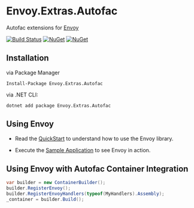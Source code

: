 # Envoy.Extras.Autofac
Autofac extensions for [Envoy](https://github.com/peterkneale/envoy)

[![Build Status](https://ci.appveyor.com/api/projects/status/github/peterkneale/envoy-extras-autofac?branch=master&svg=true)](https://ci.appveyor.com/project/peterkneale/envoy-extras-autofac)
[![NuGet](https://img.shields.io/nuget/dt/envoy.extras.autofac.svg)](https://www.nuget.org/packages/envoy.extras.autofac) 
[![NuGet](https://img.shields.io/nuget/vpre/envoy.extras.autofac.svg)](https://www.nuget.org/packages/envoy.extras.autofac)

## Installation

via Package Manager

```Install-Package Envoy.Extras.Autofac```

via .NET CLI: 
    
```dotnet add package Envoy.Extras.Autofac```

## Using Envoy

- Read the [QuickStart](https://github.com/PeterKneale/Envoy/doc/QuickStart.md) to understand how to use the Envoy library.

- Execute the [Sample Application](https://github.com/PeterKneale/Envoy/src/Envoy.Sample) to see Envoy in action.

## Using Envoy with Autofac Container Integration

```cs
var builder = new ContainerBuilder();
builder.RegisterEnvoy();
builder.RegisterEnvoyHandlers(typeof(MyHandlers).Assembly);
_container = builder.Build();
```
